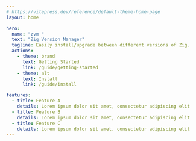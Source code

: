 ```yaml
---
# https://vitepress.dev/reference/default-theme-home-page
layout: home

hero:
  name: "zvm "
  text: "Zig Version Manager"
  tagline: Easily install/upgrade between different versions of Zig.
  actions:
    - theme: brand
      text: Getting Started
      link: /guide/getting-started
    - theme: alt
      text: Install
      link: /guide/install

features:
  - title: Feature A
    details: Lorem ipsum dolor sit amet, consectetur adipiscing elit
  - title: Feature B
    details: Lorem ipsum dolor sit amet, consectetur adipiscing elit
  - title: Feature C
    details: Lorem ipsum dolor sit amet, consectetur adipiscing elit
---
```


